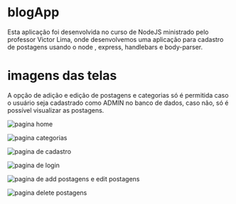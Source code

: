 # blogApp
Esta aplicação foi desenvolvida no curso de NodeJS ministrado pelo professor Victor Lima, onde desenvolvemos uma aplicação para cadastro de postagens usando o node , express, handlebars e body-parser.
# imagens das telas
A opção de adição e edição de postagens e categorias só é permitida caso o usuário seja cadastrado como ADMIN no banco de dados, caso não, só é possível visualizar as postagens.

![pagina home](https://github.com/farleyaAraujoLeite/blogApp/assets/79859781/17f5b304-0a26-432f-8bda-35f94b102304)

![pagina categorias](https://github.com/farleyaAraujoLeite/blogApp/assets/79859781/bfd94c70-5512-40aa-b0e4-60770bd8a5b0)

![pagina de cadastro](https://github.com/farleyaAraujoLeite/blogApp/assets/79859781/bbbfbb81-d1c0-48a5-8d63-bafcb60c8389)

![pagina de login](https://github.com/farleyaAraujoLeite/blogApp/assets/79859781/e221ea9b-54f6-49ec-a25d-b23f4442ae72)

![pagina de add postagens e edit postagens](https://github.com/farleyaAraujoLeite/blogApp/assets/79859781/f56815e6-a272-413f-b4df-fb2acc042dd5)


![pagina delete postagens](https://github.com/farleyaAraujoLeite/blogApp/assets/79859781/b2dd8b25-e2e3-4abd-90fe-99d26e63d7d1)
